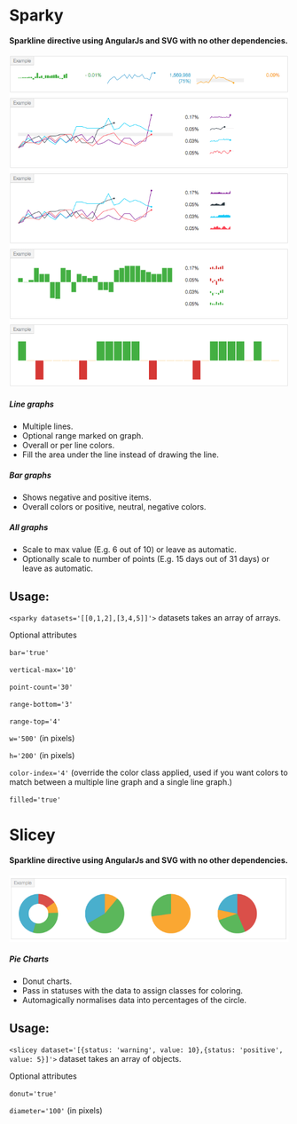 Sparky
==========
#### Sparkline directive using AngularJs and SVG with no other dependencies.

![ScreenShot](https://raw.githubusercontent.com/Adslot/sparky/master/examples.png)

##### Line graphs
- Multiple lines.
- Optional range marked on graph.
- Overall or per line colors.
- Fill the area under the line instead of drawing the line. 

##### Bar graphs
- Shows negative and positive items.
- Overall colors or positive, neutral, negative colors.

##### All graphs
- Scale to max value (E.g. 6 out of 10) or leave as automatic.
- Optionally scale to number of points (E.g. 15 days out of 31 days) or leave as automatic.


## Usage:
`<sparky datasets='[[0,1,2],[3,4,5]]'>` datasets takes an array of arrays.

Optional attributes

`bar='true'`

`vertical-max='10'`

`point-count='30'`

`range-bottom='3'`

`range-top='4'`

`w='500'` (in pixels)

`h='200'` (in pixels)

`color-index='4'` (override the color class applied, used if you want colors to match between a multiple line graph and a single line graph.)

`filled='true'`


Slicey
==========
#### Sparkline directive using AngularJs and SVG with no other dependencies.

![ScreenShot](https://raw.githubusercontent.com/Adslot/sparky/master/slicey-examples.png)

##### Pie Charts
- Donut charts.
- Pass in statuses with the data to assign classes for coloring.
- Automagically normalises data into percentages of the circle.

## Usage:
`<slicey dataset='[{status: 'warning', value: 10},{status: 'positive', value: 5}]'>` dataset takes an array of objects.

Optional attributes

`donut='true'`

`diameter='100'` (in pixels)
